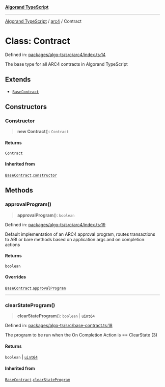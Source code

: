[**Algorand TypeScript**](../../README.md)

***

[Algorand TypeScript](../../modules.md) / [arc4](../README.md) / Contract

# Class: Contract

Defined in: [packages/algo-ts/src/arc4/index.ts:14](https://github.com/algorandfoundation/puya-ts/blob/main/packages/algo-ts/src/arc4/index.ts#L14)

The base type for all ARC4 contracts in Algorand TypeScript

## Extends

- [`BaseContract`](../../index/classes/BaseContract.md)

## Constructors

### Constructor

> **new Contract**(): `Contract`

#### Returns

`Contract`

#### Inherited from

[`BaseContract`](../../index/classes/BaseContract.md).[`constructor`](../../index/classes/BaseContract.md#constructor)

## Methods

### approvalProgram()

> **approvalProgram**(): `boolean`

Defined in: [packages/algo-ts/src/arc4/index.ts:19](https://github.com/algorandfoundation/puya-ts/blob/main/packages/algo-ts/src/arc4/index.ts#L19)

Default implementation of an ARC4 approval program, routes transactions to ABI or bare methods based on application
args and on completion actions

#### Returns

`boolean`

#### Overrides

[`BaseContract`](../../index/classes/BaseContract.md).[`approvalProgram`](../../index/classes/BaseContract.md#approvalprogram)

***

### clearStateProgram()

> **clearStateProgram**(): `boolean` \| [`uint64`](../../index/type-aliases/uint64.md)

Defined in: [packages/algo-ts/src/base-contract.ts:18](https://github.com/algorandfoundation/puya-ts/blob/main/packages/algo-ts/src/base-contract.ts#L18)

The program to be run when the On Completion Action is == ClearState (3)

#### Returns

`boolean` \| [`uint64`](../../index/type-aliases/uint64.md)

#### Inherited from

[`BaseContract`](../../index/classes/BaseContract.md).[`clearStateProgram`](../../index/classes/BaseContract.md#clearstateprogram)
